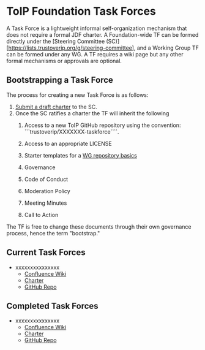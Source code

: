 # ToIP Foundation Task Forces

A Task Force is a lightweight informal self-organization mechanism that does not require a formal JDF charter. A Foundation-wide TF can be formed directly under the [Steering Committee (SC)][https://lists.trustoverip.org/g/steering-committee], and a Working Group TF can be formed under any WG. A TF requires a wiki page but any other formal mechanisms or approvals are optional.


## Bootstrapping a Task Force

The process for creating a new Task Force is as follows:

1. [Submit a draft charter](https://wiki.trustoverip.org/display/HOME/How+to+Propose+a+New+Working+Group+or+Task+Force) to the SC.
2. Once the SC ratifies a charter the TF will inherit the following
    1. Access to a new ToIP GitHub repository using the convention: ```trustoverip/XXXXXXX-taskforce````.
    2. Access to an appropriate LICENSE
    3. Starter templates for a [WG repository basics](https://github.com/trustoverip/admin/repo_basics)

      1. Governance
      2. Code of Conduct
      3. Moderation Policy
      4. Meeting Minutes
      5. Call to Action

The TF is free to change these documents through their own governance process, hence the term "bootstrap."

## Current Task Forces
* xxxxxxxxxxxxxxx
  * [Confluence Wiki]()
  * [Charter]()
  * [GitHub Repo]()

## Completed Task Forces
* xxxxxxxxxxxxxxx
  * [Confluence Wiki]()
  * [Charter]()
  * [GitHub Repo]()

